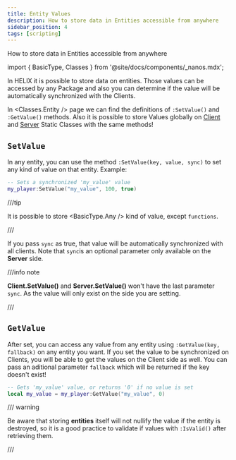 ```yaml
---
title: Entity Values
description: How to store data in Entities accessible from anywhere
sidebar_position: 4
tags: [scripting]
---
```



How to store data in Entities accessible from anywhere

import { BasicType, Classes } from '@site/docs/components/_nanos.mdx';

In HELIX it is possible to store data on entities. Those values can be accessed by any Package and also you can determine if the value will be automatically synchronized with the Clients.

In <Classes.Entity /> page we can find the definitions of `:SetValue()` and `:GetValue()` methods. Also it is possible to store Values globally on [Client](/scripting-reference/static-classes/client.mdx) and [Server](/scripting-reference/static-classes/server.mdx) Static Classes with the same methods!


## `SetValue`

In any entity, you can use the method `:SetValue(key, value, sync)` to set any kind of value on that entity. Example:

```lua title="Server/Index.lua"
-- Sets a synchronized 'my_value' value
my_player:SetValue("my_value", 100, true)
```

///tip

It is possible to store <BasicType.Any /> kind of value, except `functions`.

///

If you pass `sync` as true, that value will be automatically synchronized with all clients. Note that `sync`is an optional parameter only available on the **Server** side.

///info note

**Client.SetValue()** and **Server.SetValue()** won't have the last parameter `sync`. As the value will only exist on the side you are setting.

///


## `GetValue`

After set, you can access any value from any entity using `:GetValue(key, fallback)` on any entity you want. If you set the value to be synchronized on Clients, you will be able to get the values on the Client side as well. You can pass an aditional parameter `fallback` which will be returned if the key doesn't exist!

```lua
-- Gets 'my_value' value, or returns '0' if no value is set
local my_value = my_player:GetValue("my_value", 0)
```

/// warning

Be aware that storing **entities** itself will not nullify the value if the entity is destroyed, so it is a good practice to validate if values with `:IsValid()` after retrieving them.

///

